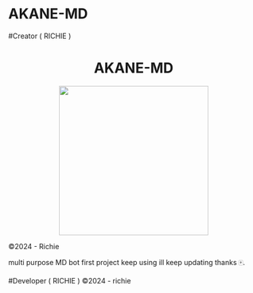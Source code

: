 # AKANE-MD
#Creator ( RICHIE )
<h1 align="center">AKANE-MD <br></h1>
<p align="center">
<img src="https://files.catbox.moe/l9gpzm.jpg" height="300" />
</p>

©2024 - Richie 

multi purpose MD bot first project keep using ill keep updating thanks 🀄.


#Developer ( RICHIE )
©2024 - richie 

